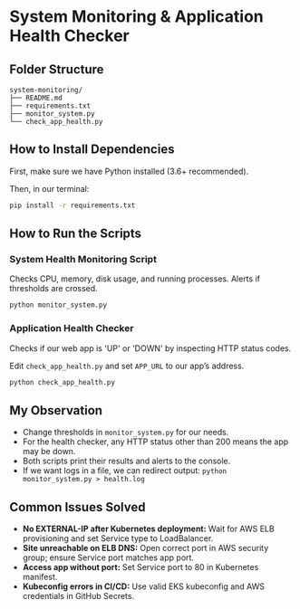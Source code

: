# System Monitoring & Application Health Checker

## Folder Structure

```
system-monitoring/
├── README.md
├── requirements.txt
├── monitor_system.py
└── check_app_health.py
```

## How to Install Dependencies

First, make sure we have Python installed (3.6+ recommended).

Then, in our terminal:

```bash
pip install -r requirements.txt
```

## How to Run the Scripts

### System Health Monitoring Script
Checks CPU, memory, disk usage, and running processes. Alerts if thresholds are crossed.

```bash
python monitor_system.py
```

### Application Health Checker
Checks if our web app is 'UP' or 'DOWN' by inspecting HTTP status codes.

Edit `check_app_health.py` and set `APP_URL` to our app’s address.

```bash
python check_app_health.py
```

## My Observation 

- Change thresholds in `monitor_system.py` for our needs.
- For the health checker, any HTTP status other than 200 means the app may be down.
- Both scripts print their results and alerts to the console.
- If we want logs in a file, we can redirect output: `python monitor_system.py > health.log`

## Common Issues Solved

- **No EXTERNAL-IP after Kubernetes deployment:** Wait for AWS ELB provisioning and set Service type to LoadBalancer.
- **Site unreachable on ELB DNS:** Open correct port in AWS security group; ensure Service port matches app port.
- **Access app without port:** Set Service port to 80 in Kubernetes manifest.
- **Kubeconfig errors in CI/CD:** Use valid EKS kubeconfig and AWS credentials in GitHub Secrets.

